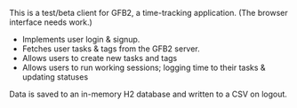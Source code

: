 This is a test/beta client for GFB2, a time-tracking application. (The browser interface needs work.)
- Implements user login & signup.
- Fetches user tasks & tags from the GFB2 server. 
- Allows users to create new tasks and tags 
- Allows users to run working sessions; logging time to their tasks & updating statuses

Data is saved to an in-memory H2 database and written to a CSV on logout.